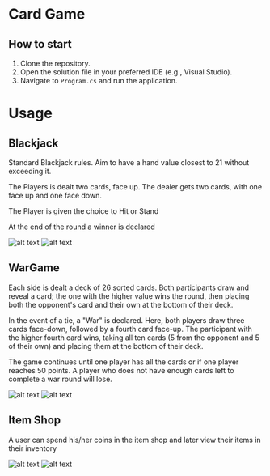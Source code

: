 # Card Game

## How to start

1. Clone the repository.
2. Open the solution file in your preferred IDE (e.g., Visual Studio).
3. Navigate to `Program.cs` and run the application.


# Usage
## Blackjack

Standard Blackjack rules. Aim to have a hand value closest to 21 without exceeding it.

The Players is dealt two cards, face up. The dealer gets two cards, with one face up and one face down.

The Player is given the choice to Hit or Stand

At the end of the round a winner is declared

![alt text](https://i.gyazo.com/ab60c3c23b953624ad3fc9d8ff2be263.png)
![alt text](https://i.gyazo.com/2ec545bc108f372a54debfb09f9b2351.png)


## WarGame

Each side is dealt a deck of 26 sorted cards. Both participants draw and reveal a card; the one with the higher value wins the round, then placing both the opponent's card and their own at the bottom of their deck.

In the event of a tie, a "War" is declared. Here, both players draw three cards face-down, followed by a fourth card face-up. The participant with the higher fourth card wins, taking all ten cards (5 from the opponent and 5 of their own) and placing them at the bottom of their deck.

The game continues until one player has all the cards or if one player reaches 50 points. A player who does not have enough cards left to complete a war round will lose.

![alt text](https://i.gyazo.com/309c9d9c1600d3ab71e9d43496d180f5.png)
![alt text](https://i.gyazo.com/30225a615c4802fea31a9cc3f3be3c56.png)
## Item Shop

A user can spend his/her coins in the item shop and later view their items in their inventory

![alt text](https://i.gyazo.com/6e25da5c612b7a14eb265af0f50ef12c.png)
![alt text](https://i.gyazo.com/a76bda0ab80a660f5b2e4d024f37e5c6.png)



